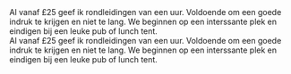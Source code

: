 <div lang="nl">
Al vanaf £25 geef ik rondleidingen van een uur. Voldoende om een goede indruk te
krijgen en niet te lang. We beginnen op een interssante plek en eindigen bij een leuke
pub of lunch tent.
</div>

<div lang="en">
Al vanaf £25 geef ik rondleidingen van een uur. Voldoende om een goede indruk te
krijgen en niet te lang. We beginnen op een interssante plek en eindigen bij een leuke
pub of lunch tent.
</div>
